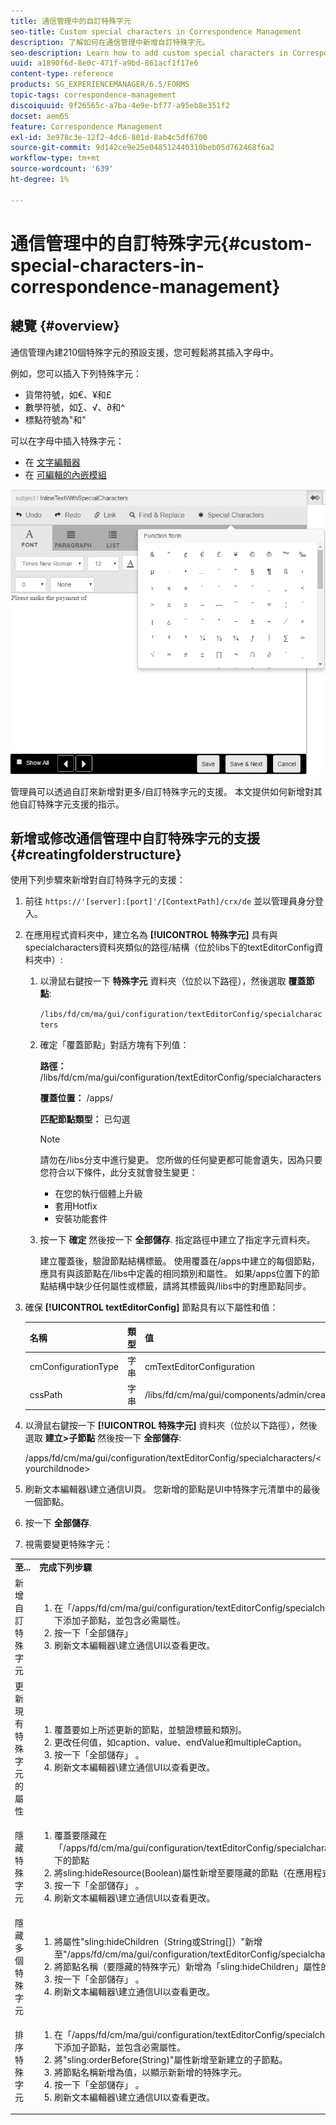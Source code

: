 ```yaml
---
title: 通信管理中的自訂特殊字元
seo-title: Custom special characters in Correspondence Management
description: 了解如何在通信管理中新增自訂特殊字元。
seo-description: Learn how to add custom special characters in Correspondence Management.
uuid: a1890f6d-8e0c-471f-a9bd-861acf1f17e6
content-type: reference
products: SG_EXPERIENCEMANAGER/6.5/FORMS
topic-tags: correspondence-management
discoiquuid: 9f26565c-a7ba-4e9e-bf77-a95eb8e351f2
docset: aem65
feature: Correspondence Management
exl-id: 3e978c3e-12f2-4dc6-801d-8ab4c5df6700
source-git-commit: 9d142ce9e25e048512440310beb05d762468f6a2
workflow-type: tm+mt
source-wordcount: '639'
ht-degree: 1%

---
```


# 通信管理中的自訂特殊字元{#custom-special-characters-in-correspondence-management}

## 總覽 {#overview}

通信管理內建210個特殊字元的預設支援，您可輕鬆將其插入字母中。

例如，您可以插入下列特殊字元：

* 貨幣符號，如€、¥和£
* 數學符號，如∑、√、∂和^
* 標點符號為&quot;和&quot;

可以在字母中插入特殊字元：

* 在 [文字編輯器](/help/forms/using/document-fragments.md#createtext)
* 在 [可編輯的內嵌模組](../../forms/using/create-correspondence.md#managecontent)

![specialcharactersinlinemodule](assets/specialcharactersinlinemodule.png)

管理員可以透過自訂來新增對更多/自訂特殊字元的支援。 本文提供如何新增對其他自訂特殊字元支援的指示。

## 新增或修改通信管理中自訂特殊字元的支援 {#creatingfolderstructure}

使用下列步驟來新增對自訂特殊字元的支援：

1. 前往 `https://'[server]:[port]'/[ContextPath]/crx/de` 並以管理員身分登入。
1. 在應用程式資料夾中，建立名為 **[!UICONTROL 特殊字元]** 具有與specialcharacters資料夾類似的路徑/結構（位於libs下的textEditorConfig資料夾中）:

   1. 以滑鼠右鍵按一下 **特殊字元** 資料夾（位於以下路徑），然後選取 **覆蓋節點**:

      `/libs/fd/cm/ma/gui/configuration/textEditorConfig/specialcharacters`

   1. 確定「覆蓋節點」對話方塊有下列值：

      **路徑：** /libs/fd/cm/ma/gui/configuration/textEditorConfig/specialcharacters

      **覆蓋位置：** /apps/

      **匹配節點類型：** 已勾選

      >[!NOTE]
      >
      >請勿在/libs分支中進行變更。 您所做的任何變更都可能會遺失，因為只要您符合以下條件，此分支就會發生變更：
      >
      >
      >
      >    * 在您的執行個體上升級
      >    * 套用Hotfix
      >    * 安裝功能套件


   1. 按一下 **確定** 然後按一下 **全部儲存**. 指定路徑中建立了指定字元資料夾。

      建立覆蓋後，驗證節點結構標籤。 使用覆蓋在/apps中建立的每個節點，應具有與該節點在/libs中定義的相同類別和屬性。 如果/apps位置下的節點結構中缺少任何屬性或標籤，請將其標籤與/libs中的對應節點同步。

1. 確保 **[!UICONTROL textEditorConfig]** 節點具有以下屬性和值：

   | 名稱 | 類型 | 值 |
   |---|---|---|
   | cmConfigurationType | 字串 | cmTextEditorConfiguration |
   | cssPath | 字串 | /libs/fd/cm/ma/gui/components/admin/createasset/textcontrol/clientlibs/textcontrol |

1. 以滑鼠右鍵按一下 **[!UICONTROL 特殊字元]** 資料夾（位於以下路徑），然後選取 **建立>子節點** 然後按一下 **全部儲存**:

   /apps/fd/cm/ma/gui/configuration/textEditorConfig/specialcharacters/&lt;yourchildnode>

1. 刷新文本編輯器\建立通信UI頁。 您新增的節點是UI中特殊字元清單中的最後一個節點。
1. 按一下 **全部儲存**.
1. 視需要變更特殊字元：

<table>
 <tbody>
  <tr>
   <td><strong>至...</strong></td>
   <td><strong>完成下列步驟</strong></td>
  </tr>
  <tr>
   <td>新增自訂特殊字元</td>
   <td>
    <ol>
     <li>在「/apps/fd/cm/ma/gui/configuration/textEditorConfig/specialcharacters」下添加子節點，並包含必需屬性。</li>
     <li>按一下「全部儲存」</li>
     <li>刷新文本編輯器\建立通信UI以查看更改。</li>
    </ol> </td>
  </tr>
  <tr>
   <td>更新現有特殊字元的屬性</td>
   <td>
    <ol>
     <li>覆蓋要如上所述更新的節點，並驗證標籤和類別。</li>
     <li>更改任何值，如caption、value、endValue和multipleCaption。 </li>
     <li>按一下「全部儲存」 。 </li>
     <li>刷新文本編輯器\建立通信UI以查看更改。</li>
    </ol> </td>
  </tr>
  <tr>
   <td>隱藏特殊字元</td>
   <td>
    <ol>
     <li>覆蓋要隱藏在「/apps/fd/cm/ma/gui/configuration/textEditorConfig/specialcharacters」下的節點</li>
     <li>將sling:hideResource(Boolean)屬性新增至要隱藏的節點（在應用程式底下）。 </li>
     <li>按一下「全部儲存」 。 </li>
     <li>刷新文本編輯器\建立通信UI以查看更改。<br /> </li>
    </ol> </td>
  </tr>
  <tr>
   <td>隱藏多個特殊字元</td>
   <td>
    <ol>
     <li>將屬性"sling:hideChildren（String或String[]）"新增至"/apps/fd/cm/ma/gui/configuration/textEditorConfig/specialcharacters"。 </li>
     <li>將節點名稱（要隱藏的特殊字元）新增為「sling:hideChildren」屬性的值。 </li>
     <li>按一下「全部儲存」 。 </li>
     <li>刷新文本編輯器\建立通信UI以查看更改。<br /> </li>
    </ol> </td>
  </tr>
  <tr>
   <td>排序特殊字元</td>
   <td>
    <ol>
     <li>在「/apps/fd/cm/ma/gui/configuration/textEditorConfig/specialcharacters」下添加子節點，並包含必需屬性。 </li>
     <li>將"sling:orderBefore(String)"屬性新增至新建立的子節點。 </li>
     <li>將節點名稱新增為值，以顯示新新增的特殊字元。 </li>
     <li>按一下「全部儲存」 。 </li>
     <li>刷新文本編輯器\建立通信UI以查看更改。<br /> </li>
    </ol> </td>
  </tr>
 </tbody>
</table>
